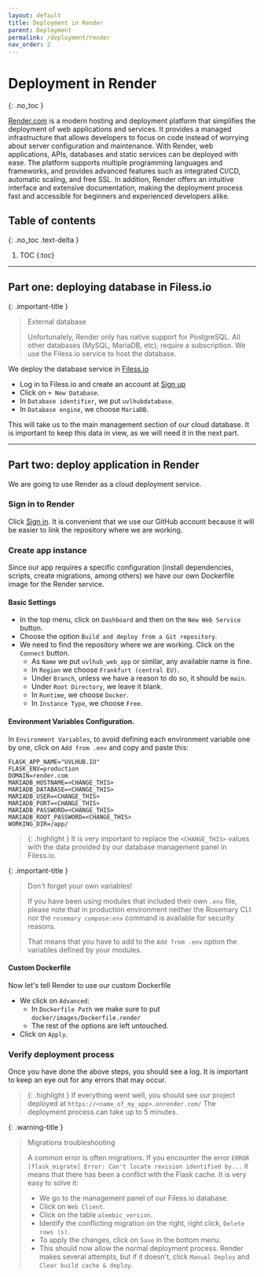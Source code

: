 ```yaml
---
layout: default
title: Deployment in Render
parent: Deployment
permalink: /deployment/render
nav_order: 2
---
```


# Deployment in Render
{: .no_toc }

[Render.com](https://render.com) is a modern hosting and deployment platform that simplifies the deployment of web applications and services. It provides a managed infrastructure that allows developers to focus on code instead of worrying about server configuration and maintenance. With Render, web applications, APIs, databases and static services can be deployed with ease. The platform supports multiple programming languages and frameworks, and provides advanced features such as integrated CI/CD, automatic scaling, and free SSL. In addition, Render offers an intuitive interface and extensive documentation, making the deployment process fast and accessible for beginners and experienced developers alike.

## Table of contents
{: .no_toc .text-delta }

1. TOC
{:toc}

---


## Part one: deploying database in Filess.io

{: .important-title }
> <i class="fa-solid fa-database"></i> External database
>
> Unfortunately, Render only has native support for PostgreSQL. All other databases (MySQL, MariaDB, etc), require a subscription. We use the Filess.io service to host the database.

We deploy the database service in [Filess.io](filess.io)

- Log in to Filess.io and create an account at [Sign up](https://dash.filess.io/#/register)
- Click on `+ New Database`.
- In `Database identifier`, we put `uvlhubdatabase`.
- In `Database engine`, we choose `MariaDB`.

This will take us to the main management section of our cloud database. It is important to keep this data in view, as we will need it in the next part.

---

## Part two: deploy application in Render

We are going to use Render as a cloud deployment service. 

### Sign in to Render

Click [Sign in](https://dashboard.render.com/). It is convenient that we use our GitHub account because it will be easier to link the repository where we are working.

### Create app instance

Since our app requires a specific configuration (install dependencies, scripts, create migrations, among others) we have our own Dockerfile image for the Render service.

#### **Basic Settings**

- In the top menu, click on `Dashboard` and then on the `New Web Service` button.
- Choose the option `Build and deploy from a Git repository`.
- We need to find the repository where we are working. Click on the `Connect` button.
    - As `Name` we put `uvlhub_web_app` or similar, any available name is fine.
    - In `Region` we choose `Frankfurt (central EU)`.
    - Under `Branch`, unless we have a reason to do so, it should be `main`.
    - Under `Root Directory`, we leave it blank.
    - In `Runtime`, we choose `Docker`.
    - In `Instance Type`, we choose `Free`.

#### **Environment Variables Configuration**.

In `Environment Variables`, to avoid defining each environment variable one by one, click on `Add from .env` and copy and paste this:

```
FLASK_APP_NAME="UVLHUB.IO"
FLASK_ENV=production
DOMAIN=render.com
MARIADB_HOSTNAME=<CHANGE_THIS>
MARIADB_DATABASE=<CHANGE_THIS>
MARIADB_USER=<CHANGE_THIS>
MARIADB_PORT=<CHANGE_THIS>
MARIADB_PASSWORD=<CHANGE_THIS>
MARIADB_ROOT_PASSWORD=<CHANGE_THIS>
WORKING_DIR=/app/
```

> {: .highlight }
> <i class="fa-solid fa-seedling"></i> It is very important to replace the `<CHANGE_THIS>` values with the data provided by our database management panel in Filess.io.

{: .important-title }
> <i class="fa-solid fa-triangle-exclamation"></i> Don't forget your own variables!
>
> If you have been using modules that included their own `.env` file, please note that in production environment neither the Rosemary CLI nor the `rosemary compose:env` command is available for security reasons.
> 
> That means that you have to add to the `Add from .env` option the variables defined by your modules.

#### **Custom Dockerfile**

Now let's tell Render to use our custom Dockerfile

- We click on `Advanced`:
    - In `Dockerfile Path` we make sure to put `docker/images/Dockerfile.render`
    - The rest of the options are left untouched.
- Click on `Apply`.

### Verify deployment process

Once you have done the above steps, you should see a log. It is important to keep an eye out for any errors that may occur.

> {: .highlight }
> <i class="fa-solid fa-globe"></i> If everything went well, you should see our project deployed at `https://<name_of_my_app>.onrender.com/`
> The deployment process can take up to 5 minutes.

{: .warning-title }
> <i class="fa-solid fa-seedling"></i> Migrations troubleshooting
>
> A common error is often migrations. If you encounter the error `ERROR [flask_migrate] Error: Can't locate revision identified by...` it means that there has been a conflict with the Flask cache. It is very easy to solve it:
> - We go to the management panel of our Filess.io database.
> - Click on `Web Client`.
> - Click on the table `alembic_version`.
> - Identify the conflicting migration on the right, right click, `Delete rows (s)`.
> - To apply the changes, click on `Save` in the bottom menu.
> - This should now allow the normal deployment process. Render makes several attempts, but if it doesn't, click `Manual Deploy` and `Clear build cache & deploy`.
